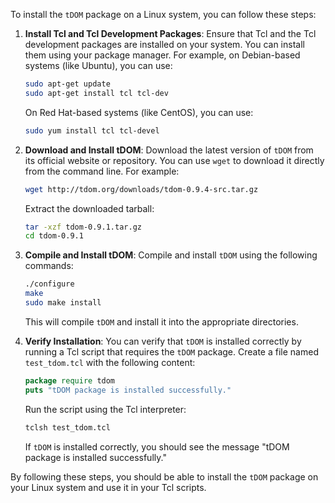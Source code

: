 To install the `tDOM` package on a Linux system, you can follow these steps:

1. **Install Tcl and Tcl Development Packages**:
   Ensure that Tcl and the Tcl development packages are installed on your system. You can install them using your package manager. For example, on Debian-based systems (like Ubuntu), you can use:

   ```sh
   sudo apt-get update
   sudo apt-get install tcl tcl-dev
   ```

   On Red Hat-based systems (like CentOS), you can use:

   ```sh
   sudo yum install tcl tcl-devel
   ```

2. **Download and Install tDOM**:
   Download the latest version of `tDOM` from its official website or repository. You can use `wget` to download it directly from the command line. For example:

   ```sh
   wget http://tdom.org/downloads/tdom-0.9.4-src.tar.gz
   ```

   Extract the downloaded tarball:

   ```sh
   tar -xzf tdom-0.9.1.tar.gz
   cd tdom-0.9.1
   ```

3. **Compile and Install tDOM**:
   Compile and install `tDOM` using the following commands:

   ```sh
   ./configure
   make
   sudo make install
   ```

   This will compile `tDOM` and install it into the appropriate directories.

4. **Verify Installation**:
   You can verify that `tDOM` is installed correctly by running a Tcl script that requires the `tDOM` package. Create a file named `test_tdom.tcl` with the following content:

   ```tcl
   package require tdom
   puts "tDOM package is installed successfully."
   ```

   Run the script using the Tcl interpreter:

   ```sh
   tclsh test_tdom.tcl
   ```

   If `tDOM` is installed correctly, you should see the message "tDOM package is installed successfully."

By following these steps, you should be able to install the `tDOM` package on your Linux system and use it in your Tcl scripts.